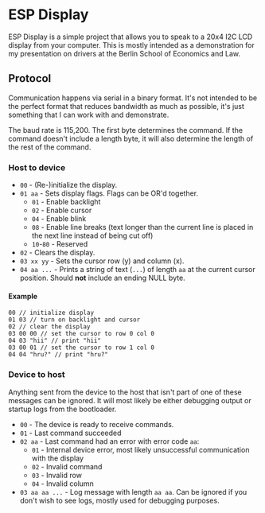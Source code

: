 # ESP Display

ESP Display is a simple project that allows you to speak to a 20x4 I2C LCD display from your computer. This is mostly intended as a demonstration for my presentation on drivers at the Berlin School of Economics and Law.

## Protocol

Communication happens via serial in a binary format. It's not intended to be the perfect format that reduces bandwidth as much as possible, it's just something that I can work with and demonstrate.

The baud rate is 115,200. The first byte determines the command. If the command doesn't include a length byte, it will also determine the length of the rest of the command.

### Host to device

- `00` - (Re-)initialize the display.
- `01 aa` - Sets display flags. Flags can be OR'd together.
  - `01` - Enable backlight
  - `02` - Enable cursor
  - `04` - Enable blink
  - `08` - Enable line breaks (text longer than the current line is placed in the next line instead of being cut off)
  - `10`-`80` - Reserved
- `02` - Clears the display.
- `03 xx yy` - Sets the cursor row (y) and column (x).
- `04 aa ...` - Prints a string of text (`...`) of length `aa` at the current cursor position. Should **not** include an ending NULL byte.

#### Example

```
00 // initialize display
01 03 // turn on backlight and cursor
02 // clear the display
03 00 00 // set the cursor to row 0 col 0
04 03 "hii" // print "hii"
03 00 01 // set the cursor to row 1 col 0
04 04 "hru?" // print "hru?"
```

### Device to host

Anything sent from the device to the host that isn't part of one of these messages can be ignored.
It will most likely be either debugging output or startup logs from the bootloader.

- `00` - The device is ready to receive commands.
- `01` - Last command succeeded
- `02 aa` - Last command had an error with error code `aa`:
  - `01` - Internal device error, most likely unsuccessful communication with the display
  - `02` - Invalid command
  - `03` - Invalid row
  - `04` - Invalid column
- `03 aa aa ...` - Log message with length `aa aa`. Can be ignored if you don't wish to see logs, mostly used for debugging purposes.
